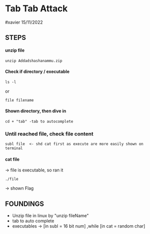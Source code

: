 # Tab Tab Attack

#xavier 15/11/2022

## STEPS
#### unzip file
```
unzip Addadshashanammu.zip
```

#### Check if directory / executable
```
ls -l
``` 
or 
```
file filename
```

#### Shown directory, then dive in
```
cd + "tab" -tab to autocomplete
```

### Until reached file, check file content
```
subl file  <- shd cat first as execute are more easily shown on terminal
``` 

#### cat file

-> file is executable, so ran it
```
./file
```
-> shown Flag

## FOUNDINGS
- Unzip file in linux by "unzip fileName"
- tab to auto complete
- executables -> [in subl = 16 bit num] ,while [in cat = random char]